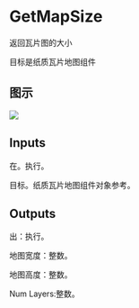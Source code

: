 # GetMapSize

返回瓦片图的大小

目标是纸质瓦片地图组件

## 图示

![]($-20221218-21022001.png)

## Inputs

在。执行。

目标。纸质瓦片地图组件对象参考。  

## Outputs

出：执行。

地图宽度：整数。

地图高度：整数。

Num Layers:整数。
